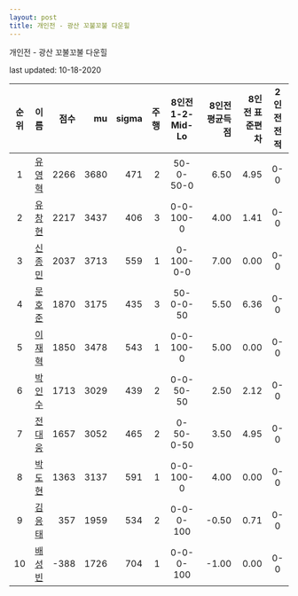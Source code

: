 ```yaml
---
layout: post
title: 개인전 - 광산 꼬불꼬불 다운힐
---
```



개인전 - 광산 꼬불꼬불 다운힐


last updated: 10-18-2020

| 순위 | 이름 | 점수 | mu | sigma | 주행 | 8인전 1-2-Mid-Lo | 8인전 평균득점 | 8인전 표준편차 | 2인전 전적 |
|:---:|:---:|---:|---:|---:|---:|:---:|---:|---:|:---:|
| 1 | [유영혁](../yuyeonghyeok) | 2266 | 3680 | 471 | 2 | 50-0-50-0 | 6.50 | 4.95 | 0-0 |
| 2 | [유창현](../yuchanghyeon) | 2217 | 3437 | 406 | 3 | 0-0-100-0 | 4.00 | 1.41 | 0-0 |
| 3 | [신종민](../shinjongmin) | 2037 | 3713 | 559 | 1 | 0-100-0-0 | 7.00 | 0.00 | 0-0 |
| 4 | [문호준](../munhojun) | 1870 | 3175 | 435 | 3 | 50-0-0-50 | 5.50 | 6.36 | 0-0 |
| 5 | [이재혁](../ijaehyeok) | 1850 | 3478 | 543 | 1 | 0-0-100-0 | 5.00 | 0.00 | 0-0 |
| 6 | [박인수](../bakinsu) | 1713 | 3029 | 439 | 2 | 0-0-50-50 | 2.50 | 2.12 | 0-0 |
| 7 | [전대웅](../jeondaewoong) | 1657 | 3052 | 465 | 2 | 0-50-0-50 | 3.50 | 4.95 | 0-0 |
| 8 | [박도현](../bakdohyeon) | 1363 | 3137 | 591 | 1 | 0-0-100-0 | 4.00 | 0.00 | 0-0 |
| 9 | [김응태](../gimeungtae) | 357 | 1959 | 534 | 2 | 0-0-0-100 | -0.50 | 0.71 | 0-0 |
| 10 | [배성빈](../baeseongbin) | -388 | 1726 | 704 | 1 | 0-0-0-100 | -1.00 | 0.00 | 0-0 |
